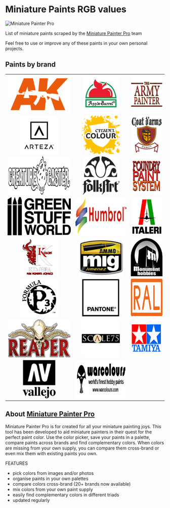 # Miniature Paints RGB values

![Miniature Painter Pro](/logos/logo_rng.png?raw=true)

List of miniature paints scraped by the [Miniature Painter Pro](https://miniaturepainterpro.app/) team

Feel free to use or improve any of these paints in your own personal projects.

## Paints by brand

<!--- START -->
|  |  |  |
| :---: | :---: | :---: |
|  <a href="paints/AK.md"> <img src="logos/AK.png" height="120" /></a>|  <a href="paints/AppleBarrel.md"> <img src="logos/AppleBarrel.png" height="120" /></a>|  <a href="paints/Army_Painter.md"> <img src="logos/Army_Painter.png" height="120" /></a>|
|  <a href="paints/Arteza.md"> <img src="logos/Arteza.png" height="120" /></a>|  <a href="paints/Citadel_Colour.md"> <img src="logos/Citadel_Colour.png" height="120" /></a>|  <a href="paints/CoatDArmes.md"> <img src="logos/CoatDArmes.png" height="120" /></a>|
|  <a href="paints/Creature.md"> <img src="logos/Creature.png" height="120" /></a>|  <a href="paints/FolkArt.md"> <img src="logos/FolkArt.png" height="120" /></a>|  <a href="paints/Foundry.md"> <img src="logos/Foundry.png" height="120" /></a>|
|  <a href="paints/GreenStuffWorld.md"> <img src="logos/GreenStuffWorld.png" height="120" /></a>|  <a href="paints/Humbrol.md"> <img src="logos/Humbrol.png" height="120" /></a>|  <a href="paints/Italeri.md"> <img src="logos/Italeri.png" height="120" /></a>|
|  <a href="paints/KimeraKolors.md"> <img src="logos/KimeraKolors.png" height="120" /></a>|  <a href="paints/Mig.md"> <img src="logos/Mig.png" height="120" /></a>|  <a href="paints/Monument.md"> <img src="logos/Monument.png" height="120" /></a>|
|  <a href="paints/P3.md"> <img src="logos/P3.png" height="120" /></a>|  <a href="paints/Pantone.md"> <img src="logos/Pantone.png" height="120" /></a>|  <a href="paints/RAL.md"> <img src="logos/RAL.png" height="120" /></a>|
|  <a href="paints/Reaper.md"> <img src="logos/Reaper.png" height="120" /></a>|  <a href="paints/Scale75.md"> <img src="logos/Scale75.png" height="120" /></a>|  <a href="paints/Tamiya.md"> <img src="logos/Tamiya.png" height="120" /></a>|
|  <a href="paints/Vallejo.md"> <img src="logos/Vallejo.png" height="120" /></a>|  <a href="paints/Warcolours.md"> <img src="logos/Warcolours.png" height="120" /></a>|
<!--- END -->

## About [Miniature Painter Pro](https://miniaturepainterpro.app/)
Miniature Painter Pro is for created for all your miniature painting joys. This tool has been developed to aid miniature painters in their quest for the perfect paint color. Use the color picker, save your paints in a palette, compare paints across brands and find complementary colors. When colors are missing from your own supply, you can compare them cross-brand or even mix them with existing paints you own.

FEATURES
- pick colors from images and/or photos
- organise paints in your own palettes
- compare colors cross-brand (20+ brands now available)
- mix colors from your own paint supply
- easily find complementary colors in different triads
- updated regularly


